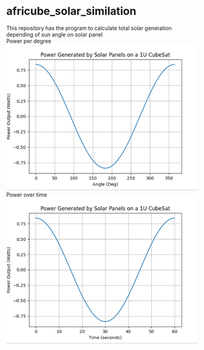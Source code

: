 # africube_solar_similation
This repository has the program to calculate total solar generation depending of sun angle on solar panel<br>
Power per degree<br>
<img src="Solar_panel_power2.png" width="800"><br>
Power over time<br>
<img src="Solar_panel_power1.png" width="800"><br>
